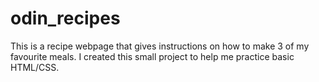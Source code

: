 # odin_recipes
This is a recipe webpage that gives instructions on how to make 3 of my favourite meals.
I created this small project to help me practice basic HTML/CSS.